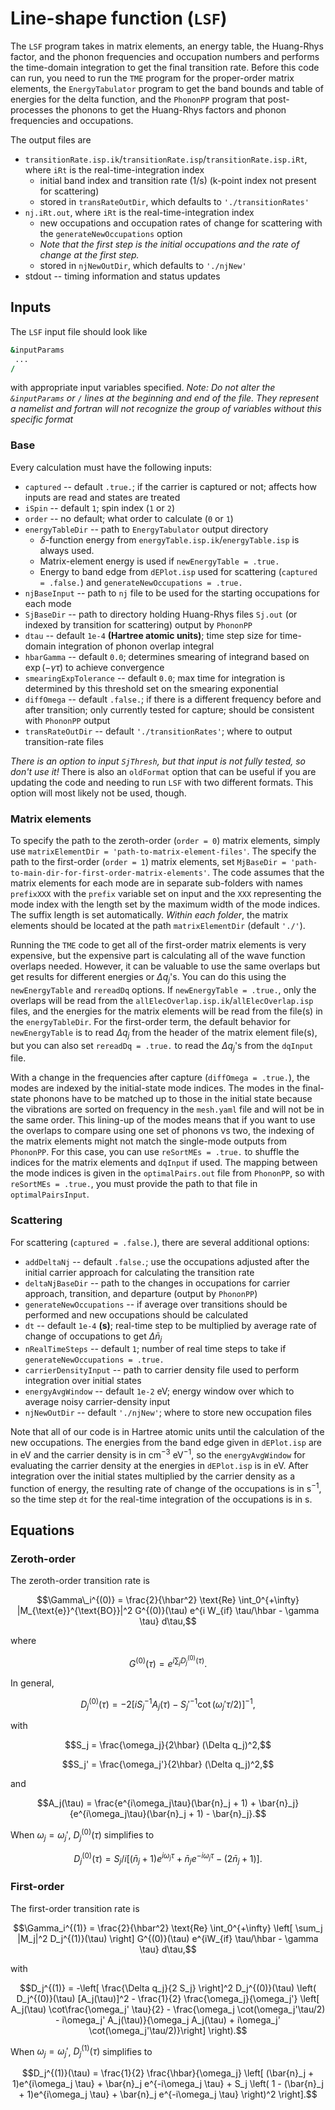 # Line-shape function (`LSF`)

The `LSF` program takes in matrix elements, an energy table, the Huang-Rhys factor, and the phonon frequencies and occupation numbers and performs the time-domain integration to get the final transition rate. Before this code can run, you need to run the `TME` program for the proper-order matrix elements, the `EnergyTabulator` program to get the band bounds and table of energies for the delta function, and the `PhononPP` program that post-processes the phonons to get the Huang-Rhys factors and phonon frequencies and occupations. 

The output files are 
  * `transitionRate.isp.ik`/`transitionRate.isp`/`transitionRate.isp.iRt`, where `iRt` is the real-time-integration index
     * initial band index and transition rate (1/s) (k-point index not present for scattering)
     * stored in `transRateOutDir`, which defaults to `'./transitionRates'`
  * `nj.iRt.out`, where `iRt` is the real-time-integration index
     * new occupations and occupation rates of change for scattering with the `generateNewOccupations` option
     * *Note that the first step is the initial occupations and the rate of change at the first step.*
     * stored in `njNewOutDir`, which defaults to `'./njNew'`
  * stdout -- timing information and status updates

## Inputs

The `LSF` input file should look like
```f90
&inputParams
 ...
/
```
with appropriate input variables specified. _Note: Do not alter the `&inputParams` or `/` lines at the beginning and end of the file. They represent a namelist and fortran will not recognize the group of variables without this specific format_

### Base

Every calculation must have the following inputs:
* `captured` -- default `.true.`; if the carrier is captured or not; affects how inputs are read and states are treated
* `iSpin` -- default `1`; spin index (`1` or `2`)
* `order` -- no default; what order to calculate (`0` or `1`)
* `energyTableDir` -- path to `EnergyTabulator` output directory
   *  $\delta$-function energy from `energyTable.isp.ik`/`energyTable.isp` is always used.
   *  Matrix-element energy is used if `newEnergyTable = .true.`
   *  Energy to band edge from `dEPlot.isp` used for scattering (`captured = .false.`) and `generateNewOccupations = .true.`
* `njBaseInput` -- path to `nj` file to be used for the starting occupations for each mode
* `SjBaseDir` -- path to directory holding Huang-Rhys files `Sj.out` (or indexed by transition for scattering) output by `PhononPP`
* `dtau` -- default `1e-4` **(Hartree atomic units)**; time step size for time-domain integration of phonon overlap integral
* `hbarGamma` -- default `0.0`; determines smearing of integrand based on $\exp(-\gamma \tau)$ to achieve convergence
* `smearingExpTolerance` -- default `0.0`; max time for integration is determined by this threshold set on the smearing exponential
* `diffOmega` -- default `.false.`; if there is a different frequency before and after transition; only currently tested for capture; should be consistent with `PhononPP` output
* `transRateOutDir` -- default `'./transitionRates'`; where to output transition-rate files

*There is an option to input `SjThresh`, but that input is not fully tested, so don't use it!* There is also an `oldFormat` option that can be useful if you are updating the code and needing to run `LSF` with two different formats. This option will most likely not be used, though.

### Matrix elements

To specify the path to the zeroth-order (`order = 0`) matrix elements, simply use `matrixElementDir = 'path-to-matrix-element-files'`. The specify the path to the first-order (`order = 1`) matrix elements, set `MjBaseDir = 'path-to-main-dir-for-first-order-matrix-elements'`. The code assumes that the matrix elements for each mode are in separate sub-folders with names `prefixXXX` with the `prefix` variable set on input and the `XXX` representing the mode index with the length set by the maximum width of the mode indices. The suffix length is set automatically. *Within each folder*, the matrix elements should be located at the path `matrixElementDir` (default `'./'`).

Running the `TME` code to get all of the first-order matrix elements is very expensive, but the expensive part is calculating all of the wave function overlaps needed. However, it can be valuable to use the same overlaps but get results for different energies or $\Delta q_j$'s. You can do this using the `newEnergyTable` and `rereadDq` options. If `newEnergyTable = .true.`, only the overlaps will be read from the `allElecOverlap.isp.ik`/`allElecOverlap.isp` files, and the energies for the matrix elements will be read from the file(s) in the `energyTableDir`. For the first-order term, the default behavior for `newEnergyTable` is to read $\Delta q_j$ from the header of the matrix element file(s), but you can also set `rereadDq = .true.` to read the $\Delta q_j$'s from the `dqInput` file. 

With a change in the frequencies after capture (`diffOmega = .true.`), the modes are indexed by the initial-state mode indices. The modes in the final-state phonons have to be matched up to those in the initial state because the vibrations are sorted on frequency in the `mesh.yaml` file and will not be in the same order. This lining-up of the modes means that if you want to use the overlaps to compare using one set of phonons vs two, the indexing of the matrix elements might not match the single-mode outputs from `PhononPP`. For this case, you can use `reSortMEs = .true.` to shuffle the indices for the matrix elements and `dqInput` if used. The mapping between the mode indices is given in the `optimalPairs.out` file from `PhononPP`, so with `reSortMEs = .true.`, you must provide the path to that file in `optimalPairsInput`.

### Scattering

For scattering (`captured = .false.`), there are several additional options:
* `addDeltaNj` -- default `.false.`; use the occupations adjusted after the initial carrier approach for calculating the transition rate
* `deltaNjBaseDir` -- path to the changes in occupations for carrier approach, transition, and departure (output by `PhononPP`)
* `generateNewOccupations` -- if average over transitions should be performed and new occupations should be calculated
* `dt` -- default `1e-4` **(s)**; real-time step to be multiplied by average rate of change of occupations to get $\Delta \bar{n}_j$
* `nRealTimeSteps` -- default `1`; number of real time steps to take if `generateNewOccupations = .true.`
* `carrierDensityInput` -- path to carrier density file used to perform integration over initial states
* `energyAvgWindow` -- default `1e-2` eV; energy window over which to average noisy carrier-density input
* `njNewOutDir` -- default `'./njNew'`; where to store new occupation files

Note that all of our code is in Hartree atomic units until the calculation of the new occupations. The energies from the band edge given in `dEPlot.isp` are in eV and the carrier density is in $\mathrm{cm}^{-3}$ $\mathrm{eV}^{-1}$, so the `energyAvgWindow` for evaluating the carrier density at the energies in `dEPlot.isp` is in eV. After integration over the initial states multiplied by the carrier density as a function of energy, the resulting rate of change of the occupations is in $\mathrm{s}^{-1}$, so the time step `dt` for the real-time integration of the occupations is in s. 

## Equations

### Zeroth-order

The zeroth-order transition rate is 
```math
\Gamma\_i^{(0)} = \frac{2}{\hbar^2} \text{Re} \int_0^{+\infty} |M_{\text{e}}^{\text{BO}}|^2 G^{(0)}(\tau) e^{i W_{if} \tau/\hbar - \gamma \tau} d\tau,
``` 
where 
```math
G^{(0)}(\tau) = e^{i \sum_j D_j^{(0)}(\tau)}.
```
 In general, 
 ```math
D_j^{(0)}(\tau) = -2 \left[ iS_j^{-1} A_j(\tau) - {S_j'}^{-1} \cot(\omega_j'\tau/2) \right]^{-1},
```
with 
```math
S_j = \frac{\omega_j}{2\hbar} (\Delta q_j)^2,
```
```math
S_j' = \frac{\omega_j'}{2\hbar} (\Delta q_j)^2,
```
and 
```math
A_j(\tau) = \frac{e^{i\omega_j\tau}(\bar{n}_j + 1) + \bar{n}_j}{e^{i\omega_j\tau}(\bar{n}_j + 1) - \bar{n}_j}.
```
When $\omega_j = \omega_j'$, $D_j^{(0)}(\tau)$ simplifies to 
```math
D_j^{(0)}(\tau) = S_j/i  \left[ (\bar{n}_j + 1)e^{i\omega_j \tau} + \bar{n}_j e^{-i\omega_j \tau} - (2\bar{n}_j + 1) \right].
```

### First-order

The first-order transition rate is 
```math
\Gamma_i^{(1)} = \frac{2}{\hbar^2} \text{Re} \int_0^{+\infty} \left[ \sum_j |M_j|^2 D_j^{(1)}(\tau) \right] G^{(0)}(\tau) e^{iW_{if} \tau/\hbar - \gamma \tau} d\tau,
```
with 
```math
D_j^{(1)} = -\left[ \frac{\Delta q_j}{2 S_j} \right]^2 D_j^{(0)}(\tau) \left( D_j^{(0)}(\tau) [A_j(\tau)]^2 - \frac{1}{2} \frac{\omega_j}{\omega_j'} \left[ A_j(\tau) \cot\frac{\omega_j' \tau}{2}  - \frac{\omega_j \cot(\omega_j'\tau/2) - i\omega_j' A_j(\tau)}{\omega_j A_j(\tau) + i\omega_j' \cot(\omega_j'\tau/2)}\right] \right).
```
When $\omega_j = \omega_j'$, $D_j^{(1)}(\tau)$ simplifies to 
```math
D_j^{(1)}(\tau) = \frac{1}{2} \frac{\hbar}{\omega_j} \left[ (\bar{n}_j + 1)e^{i\omega_j \tau} + \bar{n}_j e^{-i\omega_j \tau} + S_j \left( 1 - (\bar{n}_j + 1)e^{i\omega_j \tau} + \bar{n}_j e^{-i\omega_j \tau} \right)^2 \right].
```

